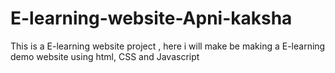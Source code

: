 # E-learning-website-Apni-kaksha
This is a E-learning website project , here i will make be making a E-learning demo website using html, CSS and Javascript

